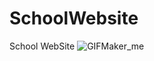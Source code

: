 # SchoolWebsite
School WebSite
![GIFMaker_me](https://github.com/iremsndkc/SchoolWebsite/assets/128176615/2f1480b1-afb6-4718-806b-d39a68df375e)

